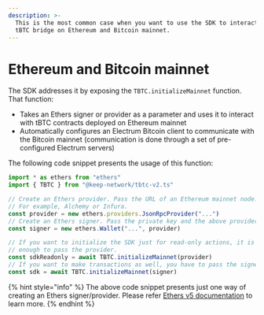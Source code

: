 ```yaml
---
description: >-
  This is the most common case when you want to use the SDK to interact with the
  tBTC bridge on Ethereum and Bitcoin mainnet.
---
```


# Ethereum and Bitcoin mainnet

The SDK addresses it by exposing the `TBTC.initializeMainnet` function. That function:

* Takes an Ethers signer or provider as a parameter and uses it to interact with tBTC contracts deployed on Ethereum mainnet
* Automatically configures an Electrum Bitcoin client to communicate with the Bitcoin mainnet (communication is done through a set of pre-configured Electrum servers)

The following code snippet presents the usage of this function:

```typescript
import * as ethers from "ethers"
import { TBTC } from "@keep-network/tbtc-v2.ts"

// Create an Ethers provider. Pass the URL of an Ethereum mainnet node.
// For example, Alchemy or Infura.
const provider = new ethers.providers.JsonRpcProvider("...")
// Create an Ethers signer. Pass the private key and the above provider.
const signer = new ethers.Wallet("...", provider)

// If you want to initialize the SDK just for read-only actions, it is
// enough to pass the provider. 
const sdkReadonly = await TBTC.initializeMainnet(provider)
// If you want to make transactions as well, you have to pass the signer.
const sdk = await TBTC.initializeMainnet(signer)
```

{% hint style="info" %}
The above code snippet presents just one way of creating an Ethers signer/provider. Please refer [Ethers v5 documentation](https://docs.ethers.org/v5/api) to learn more.
{% endhint %}
